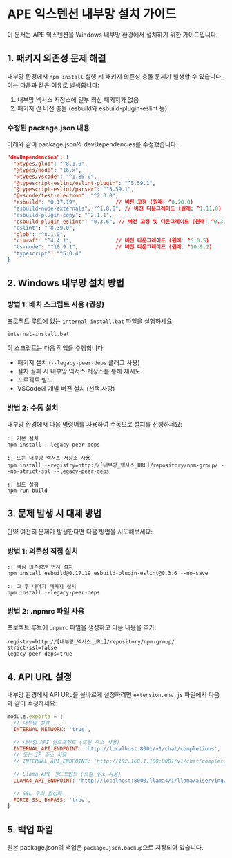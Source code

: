# APE 익스텐션 내부망 설치 가이드

이 문서는 APE 익스텐션을 Windows 내부망 환경에서 설치하기 위한 가이드입니다.

## 1. 패키지 의존성 문제 해결

내부망 환경에서 `npm install` 실행 시 패키지 의존성 충돌 문제가 발생할 수 있습니다. 이는 다음과 같은 이유로 발생합니다:

1. 내부망 넥서스 저장소에 일부 최신 패키지가 없음
2. 패키지 간 버전 충돌 (esbuild와 esbuild-plugin-eslint 등)

### 수정된 package.json 내용

아래와 같이 package.json의 devDependencies를 수정했습니다:

```json
"devDependencies": {
  "@types/glob": "^8.1.0",
  "@types/node": "16.x",
  "@types/vscode": "^1.85.0",
  "@typescript-eslint/eslint-plugin": "^5.59.1",
  "@typescript-eslint/parser": "^5.59.1",
  "@vscode/test-electron": "^2.3.0",
  "esbuild": "0.17.19",            // 버전 고정 (원래: ^0.20.0)
  "esbuild-node-externals": "^1.8.0", // 버전 다운그레이드 (원래: ^1.11.0)
  "esbuild-plugin-copy": "^2.1.1",
  "esbuild-plugin-eslint": "0.3.6", // 버전 고정 및 다운그레이드 (원래: ^0.3.12)
  "eslint": "^8.39.0",
  "glob": "^8.1.0",
  "rimraf": "^4.4.1",              // 버전 다운그레이드 (원래: ^5.0.5)
  "ts-node": "^10.9.1",            // 버전 다운그레이드 (원래: ^10.9.2)
  "typescript": "^5.0.4"
}
```

## 2. Windows 내부망 설치 방법

### 방법 1: 배치 스크립트 사용 (권장)

프로젝트 루트에 있는 `internal-install.bat` 파일을 실행하세요:

```
internal-install.bat
```

이 스크립트는 다음 작업을 수행합니다:
- 패키지 설치 (`--legacy-peer-deps` 플래그 사용)
- 설치 실패 시 내부망 넥서스 저장소를 통해 재시도
- 프로젝트 빌드
- VSCode에 개발 버전 설치 (선택 사항)

### 방법 2: 수동 설치

내부망 환경에서 다음 명령어를 사용하여 수동으로 설치를 진행하세요:

```batch
:: 기본 설치
npm install --legacy-peer-deps

:: 또는 내부망 넥서스 저장소 사용
npm install --registry=http://[내부망_넥서스_URL]/repository/npm-group/ --no-strict-ssl --legacy-peer-deps

:: 빌드 실행
npm run build
```

## 3. 문제 발생 시 대체 방법

만약 여전히 문제가 발생한다면 다음 방법을 시도해보세요:

### 방법 1: 의존성 직접 설치

```batch
:: 핵심 의존성만 먼저 설치
npm install esbuild@0.17.19 esbuild-plugin-eslint@0.3.6 --no-save

:: 그 후 나머지 패키지 설치
npm install --legacy-peer-deps
```

### 방법 2: .npmrc 파일 사용

프로젝트 루트에 `.npmrc` 파일을 생성하고 다음 내용을 추가:

```
registry=http://[내부망_넥서스_URL]/repository/npm-group/
strict-ssl=false
legacy-peer-deps=true
```

## 4. API URL 설정

내부망 환경에서 API URL을 올바르게 설정하려면 `extension.env.js` 파일에서 다음과 같이 수정하세요:

```javascript
module.exports = {
  // 내부망 설정
  INTERNAL_NETWORK: 'true',
  
  // 내부망 API 엔드포인트 (로컬 주소 사용)
  INTERNAL_API_ENDPOINT: 'http://localhost:8001/v1/chat/completions',
  // 또는 IP 주소 사용
  // INTERNAL_API_ENDPOINT: 'http://192.168.1.100:8001/v1/chat/completions',
  
  // Llama API 엔드포인트 (로컬 주소 사용)
  LLAMA4_API_ENDPOINT: 'http://localhost:8000/llama4/1/llama/aiserving/llama-4/maverick/v1/chat/completions',
  
  // SSL 우회 활성화
  FORCE_SSL_BYPASS: 'true',
}
```

## 5. 백업 파일

원본 package.json의 백업은 `package.json.backup`으로 저장되어 있습니다.